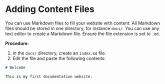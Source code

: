 # Adding Content Files

You can use Markdown files to fill your website with content.
All Markdown files should be stored in one directory, for instance `docs/`.
You can use any text editor to create a Markdown file. Ensure the file extension is set to `.md`.

**Procedure:**

1. In the `docs/` directory, create an `index.md` file.
1. Edit the file and paste the following contents:

``` markdown
# Welcome

This is my first documentation website.
```